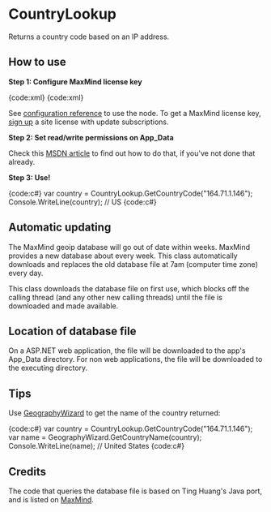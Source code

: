 # CountryLookup

Returns a country code based on an IP address.

## How to use

**Step 1: Configure MaxMind license key**

{code:xml}
<sharpNick>
	<countryLookup maxMindLicenseKey="abcdefg01234" />
</sharpNick>
{code:xml}

See [configuration reference](SharpNickConfiguration) to use the <sharpNick> node. To get a MaxMind license key, [sign up](http://www.maxmind.com/app/country) a site license with update subscriptions.

**Step 2: Set read/write permissions on App_Data**

Check this [MSDN article](http://msdn.microsoft.com/en-us/library/445z2s49(VS.80).aspx#sectionToggle1) to find out how to do that, if you've not done that already.

**Step 3: Use!**

{code:c#}
var country = CountryLookup.GetCountryCode("164.71.1.146");
Console.WriteLine(country); // US
{code:c#}

## Automatic updating

The MaxMind geoip database will go out of date within weeks. MaxMind provides a new database about every week. This class automatically downloads and replaces the old database file at 7am (computer time zone) every day.

This class downloads the database file on first use, which blocks off the calling thread (and any other new calling threads) until the file is downloaded and made available.

## Location of database file

On a ASP.NET web application, the file will be downloaded to the app's App_Data directory. For non web applications, the file will be downloaded to the executing directory.

## Tips

Use [GeographyWizard](GeographyWizard) to get the name of the country returned:

{code:c#}
var country = CountryLookup.GetCountryCode("164.71.1.146");
var name = GeographyWizard.GetCountryName(country);
Console.WriteLine(name); // United States
{code:c#}

## Credits

The code that queries the database file is based on Ting Huang's Java port, and is listed on [MaxMind](http://www.maxmind.com/app/csharp).